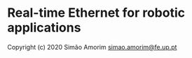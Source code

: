 # Real-time Ethernet for robotic applications

Copyright (c) 2020 Simão Amorim <simao.amorim@fe.up.pt>


